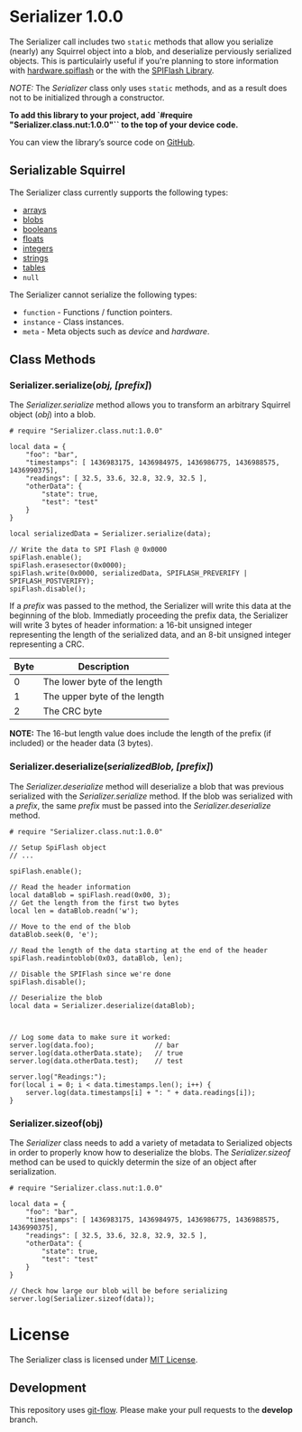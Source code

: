# Serializer 1.0.0

The Serializer call includes two `static` methods that allow you serialize (nearly) any Squirrel object into a blob, and deserialize perviously serialized objects. This is particulairly useful if you're planning to store information with [hardware.spiflash](https://electricimp.com/docs/api/hardware/spiflash) or the with the [SPIFlash Library](https://github.com/electricimp/spiflash/tree/v1.0.0).

*NOTE:* The *Serializer* class only uses `static` methods, and as a result does not to be initialized through a constructor.

**To add this library to your project, add `#require "Serializer.class.nut:1.0.0"`` to the top of your device code.**

You can view the library’s source code on [GitHub](https://github.com/electricimp/serializer/tree/v1.0.0).

## Serializable Squirrel

The Serializer class currently supports the following types:

- [arrays](https://electricimp.com/docs/squirrel/array/)
- [blobs](https://electricimp.com/docs/squirrel/blob/)
- [booleans](https://electricimp.com/docs/squirrel/bool/)
- [floats](https://electricimp.com/docs/squirrel/float/)
- [integers](https://electricimp.com/docs/squirrel/integer/)
- [strings](https://electricimp.com/docs/squirrel/string/)
- [tables](https://electricimp.com/docs/squirrel/table/)
- `null`

The Serializer cannot serialize the following types:

- `function` - Functions / function pointers.
- `instance` - Class instances.
- `meta` - Meta objects such as *device* and *hardware*.

## Class Methods

### Serializer.serialize(*obj, [prefix]*)

The *Serializer.serialize* method allows you to transform an arbitrary Squirrel object (*obj*) into a blob.

```squirrel
# require "Serializer.class.nut:1.0.0"

local data = {
    "foo": "bar",
    "timestamps": [ 1436983175, 1436984975, 1436986775, 1436988575, 1436990375],
    "readings": [ 32.5, 33.6, 32.8, 32.9, 32.5 ],
    "otherData": {
        "state": true,
        "test": "test"
    }
}

local serializedData = Serializer.serialize(data);

// Write the data to SPI Flash @ 0x0000
spiFlash.enable();
spiFlash.erasesector(0x0000);
spiFlash.write(0x0000, serializedData, SPIFLASH_PREVERIFY | SPIFLASH_POSTVERIFY);
spiFlash.disable();
```

If a *prefix* was passed to the method, the Serializer will write this data at the beginning of the blob. Immediatly proceeding the prefix data, the Serializer will write 3 bytes of header information: a 16-bit unsigned integer representing the length of the serialized data, and an 8-bit unsigned integer representing a CRC.

| Byte | Description                  |
| ---- | ---------------------------- |
| 0    | The lower byte of the length |
| 1    | The upper byte of the length |
| 2    | The CRC byte                 |

**NOTE:** The 16-but length value does include the length of the prefix (if included) or the header data (3 bytes).

### Serializer.deserialize(*serializedBlob, [prefix]*)

The *Serializer.deserialize* method will deserialize a blob that was previous serialized with the *Serializer.serialize* method. If the blob was serialized with a *prefix*, the same *prefix* must be passed into the *Serializer.deserialize* method.

```squirrel
# require "Serializer.class.nut:1.0.0"

// Setup SpiFlash object
// ...

spiFlash.enable();

// Read the header information
local dataBlob = spiFlash.read(0x00, 3);
// Get the length from the first two bytes
local len = dataBlob.readn('w');

// Move to the end of the blob
dataBlob.seek(0, 'e');

// Read the length of the data starting at the end of the header
spiFlash.readintoblob(0x03, dataBlob, len);

// Disable the SPIFlash since we're done
spiFlash.disable();

// Deserialize the blob
local data = Serializer.deserialize(dataBlob);



// Log some data to make sure it worked:
server.log(data.foo);               // bar
server.log(data.otherData.state);   // true
server.log(data.otherData.test);    // test

server.log("Readings:");
for(local i = 0; i < data.timestamps.len(); i++) {
    server.log(data.timestamps[i] + ": " + data.readings[i]);
}

```

### Serializer.sizeof(obj)

The *Serializer* class needs to add a variety of metadata to Serialized objects in order to properly know how to deserialize the blobs. The *Serializer.sizeof* method can be used to quickly determin the size of an object after serialization.

```squirrel
# require "Serializer.class.nut:1.0.0"

local data = {
    "foo": "bar",
    "timestamps": [ 1436983175, 1436984975, 1436986775, 1436988575, 1436990375],
    "readings": [ 32.5, 33.6, 32.8, 32.9, 32.5 ],
    "otherData": {
        "state": true,
        "test": "test"
    }
}

// Check how large our blob will be before serializing
server.log(Serializer.sizeof(data));
```

# License

The Serializer class is licensed under [MIT License](https://github.com/electricimp/serializer/tree/master/LICENSE).

## Development

This repository uses [git-flow](http://jeffkreeftmeijer.com/2010/why-arent-you-using-git-flow/).
Please make your pull requests to the __develop__ branch.
